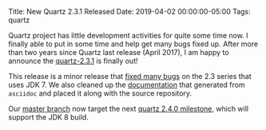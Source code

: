 Title: New Quartz 2.3.1 Released
Date: 2019-04-02 00:00:00-05:00
Tags: quartz



Quartz project has little development activities for quite some time now. I finally able to put in some time and help get many bugs fixed up. After more than two years since Quartz last release (April 2017), I am happy to announce the [quartz-2.3.1](https://search.maven.org/artifact/org.quartz-scheduler/quartz/2.3.1/jar) is finally out!

This release is a minor release that [fixed many bugs](https://github.com/quartz-scheduler/quartz/releases/tag/quartz-2.3.1) on the 2.3 series that uses JDK 7. We also cleaned up the [documentation](http://www.quartz-scheduler.org/documentation/) that generated from `asciidoc` and placed it along with the source repository.

Our [master branch](https://github.com/quartz-scheduler/quartz) now target the next [quartz 2.4.0 milestone](https://github.com/quartz-scheduler/quartz/milestone/6), which will support the JDK 8 build.

